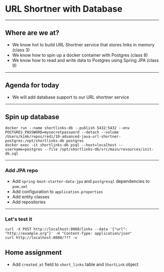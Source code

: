 # URL Shortner with Database

----

## Where are we at?

* We know hot to build URL Shortner service that stores links in memory (class 3)
* We know how to spin up a docker container with Postgres (class 8)
* We know how to read and write data to Postgres using Spring JPA (class 9)

----

## Agenda for today
* We will add database support to our URL shortner service

----

## Spin up database
```
docker run --name shortlinks-db --publish 5432:5432 --env POSTGRES_PASSWORD=mysecretpassword --detach --volume /Users/kimk/repos/redi/10-advanced-java-url-shortner-postgres:/opt/shortlinks-db postgres
docker exec -it shortlinks-db psql --host=localhost --username=postgres --file /opt/shortlinks-db/src/main/resources/init-db.sql
```

----

### Add JPA repo

* Add `spring-boot-starter-data-jpa` and `postgresql` dependencies to `pom.xml`
* Add configuration to `application.properties`
* Add entity classes
* Add repositories

----

### Let's test it

```
curl -X POST http://localhost:8080/links --data '{"url": "http://example.org"}' -H "Content-Type: application/json"
curl http://localhost:8080/??? -v

```

## Home assignment
* Add `created_at` field to `short_links` table and `ShortLink` object
